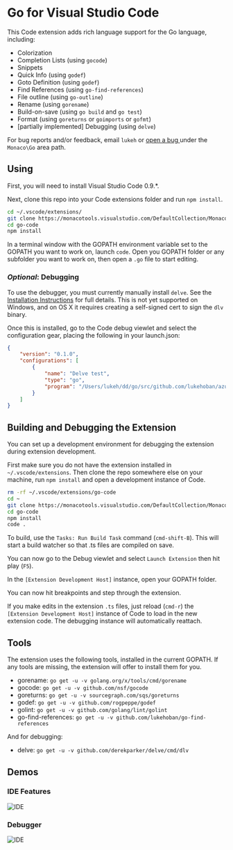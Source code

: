 # Go for Visual Studio Code

This Code extension adds rich language support for the Go language, including:

- Colorization
- Completion Lists (using `gocode`)
- Snippets
- Quick Info (using `godef`)
- Goto Definition (using `godef`)
- Find References (using `go-find-references`)
- File outline (using `go-outline`)
- Rename (using `gorename`)
- Build-on-save (using `go build` and `go test`)
- Format (using `goreturns` or `goimports` or `gofmt`)
- [partially implemented] Debugging (using `delve`)

For bug reports and/or feedback, email `lukeh` or [open a bug ](https://monacotools.visualstudio.com/DefaultCollection/Monaco/_workItems#_a=new&witd=Bug&%5BSystem.Title%5D=Go%3A&%5BSystem.AreaPath%5D=Monaco%5CGo) under the `Monaco\Go` area path.

## Using

First, you will need to install Visual Studio Code 0.9.*.  

Next, clone this repo into your Code extensions folder and run `npm install`.

```bash
cd ~/.vscode/extensions/
git clone https://monacotools.visualstudio.com/DefaultCollection/Monaco/_git/go-code
cd go-code
npm install
```

In a terminal window with the GOPATH environment variable set to the GOPATH you want to work on, launch `code`.  Open you GOPATH folder or any subfolder you want to work on, then open a `.go` file to start editing.

### _Optional_: Debugging

To use the debugger, you must currently manually install `delve`.  See the [Installation Instructions](https://github.com/derekparker/delve/wiki/Building) for full details.  This is not yet supported on Windows, and on OS X it requires creating a self-signed cert to sign the `dlv` binary.

Once this is installed, go to the Code debug viewlet and select the configuration gear, placing the following in your launch.json:

```json
{
	"version": "0.1.0",
	"configurations": [
		{
			"name": "Delve test",
			"type": "go",
			"program": "/Users/lukeh/dd/go/src/github.com/lukehoban/azuretest/test.go"
		}
	]
}
```

## Building and Debugging the Extension

You can set up a development environment for debugging the extension during extension development.

First make sure you do not have the extension installed in `~/.vscode/extensions`.  Then clone the repo somewhere else on your machine, run `npm install` and open a development instance of Code.

```bash
rm -rf ~/.vscode/extensions/go-code
cd ~
git clone https://monacotools.visualstudio.com/DefaultCollection/Monaco/_git/go-code
cd go-code
npm install
code . 
```

To build, use the `Tasks: Run Build Task` command (`cmd-shift-B`).  This will start a build watcher so that .ts files are compiled on save.

You can now go to the Debug viewlet and select `Launch Extension` then hit play (`F5`).

In the `[Extension Development Host]` instance, open your GOPATH folder.  

You can now hit breakpoints and step through the extension.

If you make edits in the extension `.ts` files, just reload (`cmd-r`) the `[Extension Development Host]` instance of Code to load in the new extension code.  The debugging instance will automatically reattach. 

## Tools

The extension uses the following tools, installed in the current GOPATH.  If any tools are missing, the extension will offer to install them for you.

- gorename: `go get -u -v golang.org/x/tools/cmd/gorename`
- gocode: `go get -u -v github.com/nsf/gocode`
- goreturns: `go get -u -v sourcegraph.com/sqs/goreturns`
- godef: `go get -u -v github.com/rogpeppe/godef`
- golint: `go get -u -v github.com/golang/lint/golint`
- go-find-references: `go get -u -v github.com/lukehoban/go-find-references`

And for debugging:

- delve: `go get -u -v github.com/derekparker/delve/cmd/dlv`

## Demos

### IDE Features
![IDE](http://i.giphy.com/xTiTndDHV3GeIy6aNa.gif)

### Debugger
![IDE](http://i.giphy.com/3oEduO9Rx6awkds4es.gif)
